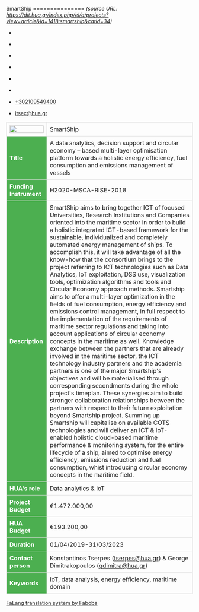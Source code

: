 SmartShip
===============    *(source URL: https://dit.hua.gr/index.php/el/a/projects?view=article&id=1418:smartship&catid=34)*

*   [](https://www.facebook.com/ditharokopio)
*   [](https://www.youtube.com/channel/UCEHkYirpXF1nSLxDCrfDZ4A)
*   [](https://www.linkedin.com/company/77699385)
*   [](https://www.instagram.com/dithua)

*   [](https://dit.hua.gr/index.php/el/a/projects)
*   [](https://dit.hua.gr/index.php/en/research/projects)

*   [+302109549400](tel:+302109549400)
*   [itsec@hua.gr](mailto:itsec@hua.gr)

<table style="border-collapse: collapse; width: 100%;"><tbody><tr><td style="border: 1px solid #ddd; padding: 8px;"><img src="/images/hua-200.png" alt="" style="display: block; width: 100%; height: auto;"></td><td style="border: 1px solid #ddd; padding: 8px;"><a>SmartShip</a></td></tr><tr><th style="padding-top: 12px; padding-bottom: 12px; text-align: left; background-color: #4caf50; color: white; border: 1px solid #ddd; padding: 8px;">Title</th><td style="border: 1px solid #ddd; padding: 8px;">A data analytics, decision support and circular economy – based multi-layer optimisation platform towards a holistic energy efficiency, fuel consumption and emissions management of vessels</td></tr><tr><th style="padding-top: 12px; padding-bottom: 12px; text-align: left; background-color: #4caf50; color: white; border: 1px solid #ddd; padding: 8px;">Funding Instrument</th><td style="border: 1px solid #ddd; padding: 8px;">H2020-MSCA-RISE-2018</td></tr><tr><th style="padding-top: 12px; padding-bottom: 12px; text-align: left; background-color: #4caf50; color: white; border: 1px solid #ddd; padding: 8px;">Description</th><td style="border: 1px solid #ddd; padding: 8px;">SmartShip aims to bring together ICT of focused Universities, Research Institutions and Companies oriented into the maritime sector in order to build a holistic integrated ICT-based framework for the sustainable, individualized and completely automated energy management of ships. To accomplish this, it will take advantage of all the know-how that the consortium brings to the project referring to ICT technologies such as Data Analytics, IoT exploitation, DSS use, visualization tools, optimization algorithms and tools and Circular Economy approach methods. Smartship aims to offer a multi-layer optimization in the fields of fuel consumption, energy efficiency and emissions control management, in full respect to the implementation of the requirements of maritime sector regulations and taking into account applications of circular economy concepts in the maritime as well. Knowledge exchange between the partners that are already involved in the maritime sector, the ICT technology industry partners and the academia partners is one of the major Smartship's objectives and will be materialised through corresponding secondments during the whole project's timeplan. These synergies aim to build stronger collaboration relationships between the partners with respect to their future exploitation beyond Smartship project. Summing up Smartship will capitalise on available COTS technologies and will deliver an ICT &amp; IoT-enabled holistic cloud-based maritime performance &amp; monitoring system, for the entire lifecycle of a ship, aimed to optimise energy efficiency, emissions reduction and fuel consumption, whist introducing circular economy concepts in the maritime field.</td></tr><tr><th style="padding-top: 12px; padding-bottom: 12px; text-align: left; background-color: #4caf50; color: white; border: 1px solid #ddd; padding: 8px;">HUA's role</th><td style="border: 1px solid #ddd; padding: 8px;">Data analytics &amp; IoT</td></tr><tr><th style="padding-top: 12px; padding-bottom: 12px; text-align: left; background-color: #4caf50; color: white; border: 1px solid #ddd; padding: 8px;">Project Budget</th><td style="border: 1px solid #ddd; padding: 8px;">€1.472.000,00</td></tr><tr><th style="padding-top: 12px; padding-bottom: 12px; text-align: left; background-color: #4caf50; color: white; border: 1px solid #ddd; padding: 8px;">HUA Budget</th><td style="border: 1px solid #ddd; padding: 8px;">€193.200,00</td></tr><tr><th style="padding-top: 12px; padding-bottom: 12px; text-align: left; background-color: #4caf50; color: white; border: 1px solid #ddd; padding: 8px;">Duration</th><td style="border: 1px solid #ddd; padding: 8px;">01/04/2019-31/03/2023</td></tr><tr><th style="padding-top: 12px; padding-bottom: 12px; text-align: left; background-color: #4caf50; color: white; border: 1px solid #ddd; padding: 8px;">Contact person</th><td style="border: 1px solid #ddd; padding: 8px;">Konstantinos Tserpes (<joomla-hidden-mail is-link="1" is-email="1" first="dHNlcnBlcw==" last="aHVhLmdy" text="dHNlcnBlc0BodWEuZ3I=" base=""><a href="mailto:tserpes@hua.gr" base="">tserpes@hua.gr</a></joomla-hidden-mail>) &amp; George Dimitrakopoulos (<joomla-hidden-mail is-link="1" is-email="1" first="Z2RpbWl0cmE=" last="aHVhLmdy" text="Z2RpbWl0cmFAaHVhLmdy" base=""><a href="mailto:gdimitra@hua.gr" base="">gdimitra@hua.gr</a></joomla-hidden-mail>)</td></tr><tr><th style="padding-top: 12px; padding-bottom: 12px; text-align: left; background-color: #4caf50; color: white; border: 1px solid #ddd; padding: 8px;">Keywords</th><td style="border: 1px solid #ddd; padding: 8px;">IoT, data analysis, energy efficiency, maritime domain</td></tr></tbody></table>

[FaLang translation system by Faboba](http://www.faboba.com/ "Faboba : Création de composantJoomla")

[](https://dit.hua.gr/index.php/el/a/projects?view=article&id=1418:smartship&catid=34#)
